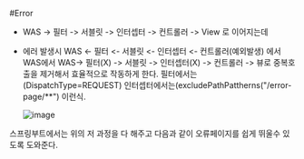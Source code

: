 #Error

- WAS -> 필터 -> 서블릿 -> 인터셉터 -> 컨트롤러 -> View 로 이어지는데

- 에러 발생시  WAS <- 필터 <- 서블릿 <- 인터셉터 <- 컨트롤러(예외발생) 에서
  WAS에서  WAS-> 필터(X) -> 서블릿 -> 인터셉터(X) -> 컨트롤러 -> 뷰로 중복호출을 제거해서 효율적으로 작동하게 한다.
  필터에서는 (DispatchType=REQUEST) 인터셉터에서는(excludePathPattherns("/error-page/**") 이런식.


  ![image](https://github.com/MarkZiRo/spring-project/assets/37473857/4d3f8c43-1da2-4390-b986-f5676230d6c0)


스프링부트에서는 위의 저 과정을 다 해주고 다음과 같이 오류페이지를 쉽게 뛰울수 있도록 도와준다.

  
